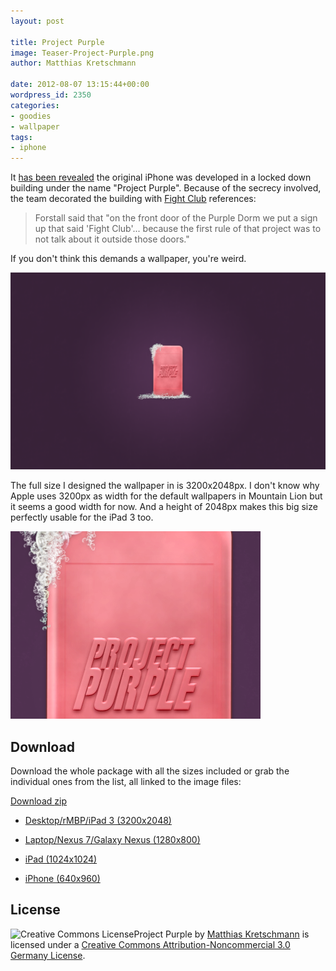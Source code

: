```yaml
---
layout: post

title: Project Purple
image: Teaser-Project-Purple.png
author: Matthias Kretschmann

date: 2012-08-07 13:15:44+00:00
wordpress_id: 2350
categories:
- goodies
- wallpaper
tags:
- iphone
---
```


It [has been revealed](http://www.theverge.com/2012/8/3/3218846/schiller-forstall-fight-club-day-three-apple-samsung-trial/in/2971889) the original iPhone was developed in a locked down building under the name "Project Purple". Because of the secrecy involved, the team decorated the building with [Fight Club](http://www.imdb.com/title/tt0137523/) references:
> Forstall said that "on the front door of the Purple Dorm we put a sign up that said 'Fight Club'... because the first rule of that project was to not talk about it outside those doors."

If you don't think this demands a wallpaper, you're weird.

<!-- more -->

![](/media/project-purple-nexus-kremalicious.png)

The full size I designed the wallpaper in is 3200x2048px. I don't know why Apple uses 3200px as width for the default wallpapers in Mountain Lion but it seems a good width for now. And a height of 2048px makes this big size perfectly usable for the iPad 3 too.

![](/media/Project-Purple-Dribbble.png)

## Download

Download the whole package with all the sizes included or grab the individual ones from the list, all linked to the image files:

<a class="btn btn-block icon-download-alt" href="/media/project-purple-kremalicious.zip">Download <span> zip</span></a>
	
  * [Desktop/rMBP/iPad 3 (3200x2048)](/media/project-purple-kremalicious.png)
	
  * [Laptop/Nexus 7/Galaxy Nexus (1280x800)](/media/project-purple-nexus-kremalicious.png)
	
  * [iPad (1024x1024)](/media/project-purple-ipad-kremalicious.png)

  * [iPhone (640x960)](/media/project-purple-iphone4-kremalicious.png)

## License

![Creative Commons License](http://i.creativecommons.org/l/by-nc/3.0/de/88x31.png)Project Purple by [Matthias Kretschmann](http://kremalicious.com) is licensed under a [Creative Commons Attribution-Noncommercial 3.0 Germany License](http://creativecommons.org/licenses/by-nc/3.0/de/).
